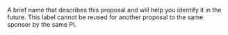 A brief name that describes this proposal and will help you identify it in the future.  This label cannot be reused for another proposal to the same sponsor by the same PI.
